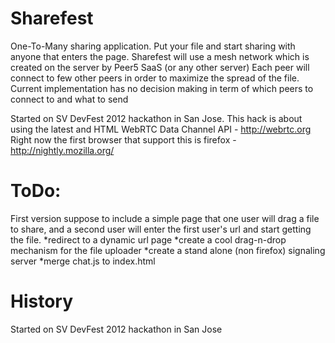 Sharefest
=========

One-To-Many sharing application. Put your file and start sharing with anyone that enters the page.
Sharefest will use a mesh network which is created on the server by Peer5 SaaS (or any other server)
Each peer will connect to few other peers in order to maximize the spread of the file.
Current implementation has no decision making in term of which peers to connect to and what to send

Started on SV DevFest 2012 hackathon in San Jose.
This hack is about using the latest and HTML WebRTC Data Channel API - http://webrtc.org
Right now the first browser that support this is firefox - http://nightly.mozilla.org/

ToDo:
=====
First version suppose to include a simple page that one user will drag a file to
share, and a second user will enter the first user's url and start getting the file.
*redirect to a dynamic url page
*create a cool drag-n-drop mechanism for the file uploader
*create a stand alone (non firefox) signaling server
*merge chat.js to index.html

History
=======
Started on SV DevFest 2012 hackathon in San Jose
